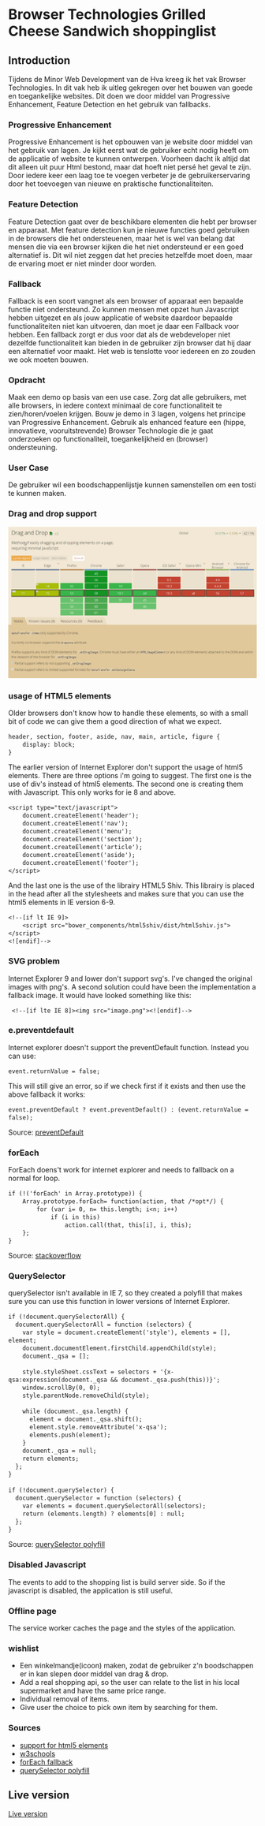 # Browser Technologies Grilled Cheese Sandwich shoppinglist

## Introduction

Tijdens de Minor Web Development van de Hva kreeg ik het vak Browser Technologies. In dit vak heb ik uitleg gekregen over het bouwen van goede en toegankelijke websites. Dit doen we door middel van Progressive Enhancement, Feature Detection en het gebruik van fallbacks.

### Progressive Enhancement
Progressive Enhancement is het opbouwen van je website door middel van het gebruik van lagen. Je kijkt eerst wat de gebruiker echt nodig heeft om de applicatie of website te kunnen ontwerpen. Voorheen dacht ik altijd dat dit alleen uit puur Html bestond, maar dat hoeft niet persé het geval te zijn. Door iedere keer een laag toe te voegen verbeter je de gebruikerservaring door het toevoegen van nieuwe en praktische functionaliteiten. 

### Feature Detection
Feature Detection gaat over de beschikbare elementen die hebt per browser en apparaat. Met feature detection kun je nieuwe functies goed gebruiken in de browsers die het ondersteuenen, maar het is wel van belang dat mensen die via een browser kijken die het niet ondersteund er een goed alternatief is. Dit wil niet zeggen dat het precies hetzelfde moet doen, maar de ervaring moet er niet minder door worden.  

### Fallback
Fallback is een soort vangnet als een browser of apparaat een bepaalde functie niet ondersteund. Zo kunnen mensen met opzet hun Javascript hebben uitgezet en als jouw applicatie of website daardoor bepaalde functionaliteiten niet kan uitvoeren, dan moet je daar een Fallback voor hebben. Een fallback zorgt er dus voor dat als de webdeveloper niet dezelfde functionaliteit kan bieden in de gebruiker zijn browser dat hij daar een alternatief voor maakt. Het web is tenslotte voor iedereen en zo zouden we ook moeten bouwen.

### Opdracht
Maak een demo op basis van een use case. Zorg dat alle gebruikers, met alle browsers, in iedere context minimaal de core functionaliteit te zien/horen/voelen krijgen. Bouw je demo in 3 lagen, volgens het principe van Progressive Enhancement. Gebruik als enhanced feature een (hippe, innovatieve, vooruitstrevende) Browser Technologie die je gaat onderzoeken op functionaliteit, toegankelijkheid en (browser) ondersteuning.

### User Case
De gebruiker wil een boodschappenlijstje kunnen samenstellen om een tosti te kunnen maken.

### Drag and drop support
![drag and drop](https://github.com/rvdpas/browser-technologies/blob/master/final/public/images/drag-and-drop-support.png)

### usage of HTML5 elements
Older browsers don't know how to handle these elements, so with a small bit of code we can give them a good direction of what we expect.
```
header, section, footer, aside, nav, main, article, figure {
    display: block; 
}
```

The earlier version of Internet Explorer don't support the usage of html5 elements. There are three options i'm going to suggest. The first one is the use of div's instead of html5 elements. The second one is creating them with Javascript. This only works for ie 8 and above.
```
<script type="text/javascript">
    document.createElement('header');
    document.createElement('nav');
    document.createElement('menu');
    document.createElement('section');
    document.createElement('article');
    document.createElement('aside');
    document.createElement('footer');
</script>
```

And the last one is the use of the librairy HTML5 Shiv. This librairy is placed in the head after all the stylesheets and makes sure that you can use the html5 elements in IE version 6-9.

```
<!--[if lt IE 9]>
    <script src="bower_components/html5shiv/dist/html5shiv.js"></script>
<![endif]-->
```



### SVG problem
Internet Explorer 9 and lower don't support svg's. I've changed the original images with png's. A second solution could have been the implementation a fallback image. It would have looked something like this:
```
 <!--[if lte IE 8]><img src="image.png"><![endif]-->
 ```

### e.preventdefault
Internet explorer doesn't support the preventDefault function. Instead you can use:
```
event.returnValue = false;
```
This will still give an error, so if we check first if it exists and then use the above fallback it works:

```
event.preventDefault ? event.preventDefault() : (event.returnValue = false);
```

Source: [preventDefault](https://stackoverflow.com/questions/1000597/event-preventdefault-function-not-working-in-ie)

### forEach
ForEach doens't work for internet explorer and needs to fallback on a normal for loop.

```
if (!('forEach' in Array.prototype)) {
    Array.prototype.forEach= function(action, that /*opt*/) {
        for (var i= 0, n= this.length; i<n; i++)
            if (i in this)
                action.call(that, this[i], i, this);
    };
}
```
Source: [stackoverflow](https://stackoverflow.com/questions/2790001/fixing-javascript-array-functions-in-internet-explorer-indexof-foreach-etc)

### QuerySelector
querySelector isn't available in IE 7, so they created a polyfill that makes sure you can use this function in lower versions of Internet Explorer.

```
if (!document.querySelectorAll) {
  document.querySelectorAll = function (selectors) {
    var style = document.createElement('style'), elements = [], element;
    document.documentElement.firstChild.appendChild(style);
    document._qsa = [];

    style.styleSheet.cssText = selectors + '{x-qsa:expression(document._qsa && document._qsa.push(this))}';
    window.scrollBy(0, 0);
    style.parentNode.removeChild(style);

    while (document._qsa.length) {
      element = document._qsa.shift();
      element.style.removeAttribute('x-qsa');
      elements.push(element);
    }
    document._qsa = null;
    return elements;
  };
}

if (!document.querySelector) {
  document.querySelector = function (selectors) {
    var elements = document.querySelectorAll(selectors);
    return (elements.length) ? elements[0] : null;
  };
}
```
Source: [querySelector polyfill](https://gist.github.com/chrisjlee/8960575)

### Disabled Javascript
The events to add to the shopping list is build server side. So if the javascript is disabled, the application is still useful.

### Offline page
The service worker caches the page and the styles of the application. 

### wishlist
* Een winkelmandje(icoon) maken, zodat de gebruiker z'n boodschappen er in kan slepen door middel van drag & drop.
* Add a real shopping api, so the user can relate to the list in his local supermarket and have the same price range. 
* Individual removal of items.
* Give user the choice to pick own item by searching for them.

### Sources 
* [support for html5 elements](https://stackoverflow.com/questions/289225/does-internet-explorer-8-support-html-5)
* [w3schools](https://www.w3schools.com/html/html5_browsers.asp)
* [forEach fallback](https://stackoverflow.com/questions/2790001/fixing-javascript-array-functions-in-internet-explorer-indexof-foreach-etc)
* [querySelector polyfill](https://gist.github.com/chrisjlee/8960575)

## Live version
[Live version](https://rvdpas.github.io/minor/browser-technologies/final/index.html)
